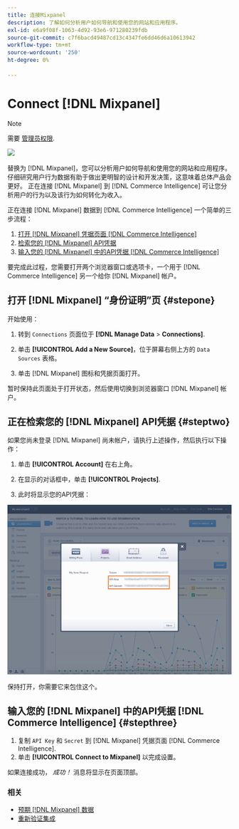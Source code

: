 ```yaml
---
title: 连接Mixpanel
description: 了解如何分析用户如何导航和使用您的网站和应用程序。
exl-id: e6a9f08f-1063-4d92-93e6-971280239fdb
source-git-commit: c7f6bacd49487cd13c4347fe6dd46d6a10613942
workflow-type: tm+mt
source-wordcount: '250'
ht-degree: 0%

---
```


# Connect [!DNL Mixpanel]

>[!NOTE]
>
>需要 [管理员权限](../../../administrator/user-management/user-management.md).

![](../../../assets/Mixpanel_logo.png)

替换为 [!DNL Mixpanel]，您可以分析用户如何导航和使用您的网站和应用程序。 仔细研究用户行为数据有助于做出更明智的设计和开发决策，这意味着总体产品会更好。 正在连接 [!DNL Mixpanel] 到 [!DNL Commerce Intelligence] 可让您分析用户的行为以及该行为如何转化为收入。

正在连接 [!DNL Mixpanel] 数据到 [!DNL Commerce Intelligence] 一个简单的三步流程：

1. [打开 [!DNL Mixpanel] 凭据页面 [!DNL Commerce Intelligence]](#stepone)
1. [检索您的 [!DNL Mixpanel] API凭据](#steptwo)
1. [输入您的 [!DNL Mixpanel] 中的API凭据 [!DNL Commerce Intelligence]](#stepthree)

要完成此过程，您需要打开两个浏览器窗口或选项卡，一个用于 [!DNL Commerce Intelligence] 另一个给你 [!DNL Mixpanel] 帐户。

## 打开 [!DNL Mixpanel] “身份证明”页 {#stepone}

开始使用：

1. 转到 `Connections` 页面位于 **[!DNL Manage Data** > **Connections]**.

1. 单击 **[!UICONTROL Add a New Source]**，位于屏幕右侧上方的 `Data Sources` 表格。

1. 单击 [!DNL Mixpanel] 图标和凭据页面打开。

暂时保持此页面处于打开状态，然后使用切换到浏览器窗口 [!DNL Mixpanel] 帐户。

## 正在检索您的 [!DNL Mixpanel] API凭据 {#steptwo}

如果您尚未登录 [!DNL Mixpanel] 尚未帐户，请执行上述操作，然后执行以下操作：

1. 单击 **[!UICONTROL Account]** 在右上角。

1. 在显示的对话框中，单击 **[!UICONTROL Projects]**.

1. 此时将显示您的API凭据：

![正在检索Mixpanel API凭据](../../../assets/Mixpanel_API_creds.png)

保持打开，你需要它来包住这个。

## 输入您的 [!DNL Mixpanel] 中的API凭据 [!DNL Commerce Intelligence] {#stepthree}

1. 复制 `API Key` 和 `Secret` 到 [!DNL Mixpanel] 凭据页面 [!DNL Commerce Intelligence].
1. 单击 **[!UICONTROL Connect to Mixpanel]** 以完成设置。

如果连接成功， _成功！_ 消息将显示在页面顶部。

### 相关

* [预期 [!DNL Mixpanel] 数据](../integrations/mixpanel-data.md)
* [重新验证集成](https://experienceleague.adobe.com/docs/commerce-knowledge-base/kb/how-to/mbi-reauthenticating-integrations.html)
